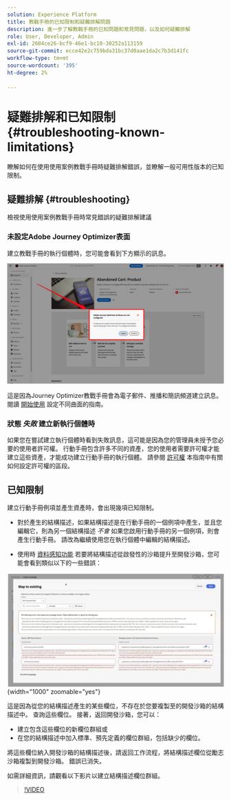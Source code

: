 ```yaml
---
solution: Experience Platform
title: 教戰手冊的已知限制和疑難排解問題
description: 進一步了解教戰手冊的已知問題和常見問題，以及如何疑難排解
role: User, Developer, Admin
exl-id: 2604ce26-bcf9-46e1-bc10-30252a113159
source-git-commit: ecce42e2c759bda31bc37d0aae1da2c7b3d141fc
workflow-type: tm+mt
source-wordcount: '395'
ht-degree: 2%

---
```



# 疑難排解和已知限制 {#troubleshooting-known-limitations}

瞭解如何在使用使用案例教戰手冊時疑難排解錯誤，並瞭解一般可用性版本的已知限制。

## 疑難排解 {#troubleshooting}

檢視使用使用案例教戰手冊時常見錯誤的疑難排解建議

### 未設定Adobe Journey Optimizer表面

建立教戰手冊的執行個體時，您可能會看到下方顯示的訊息。

![疑難排解](/help/use-case-playbooks/assets/playbooks/troubleshooting/troubleshooting-ajo.png)

這是因為Journey Optimizer教戰手冊會為電子郵件、推播和簡訊頻道建立訊息。 閱讀 [開始使用](/help/use-case-playbooks/playbooks/get-started.md#configure-sandbox-and-channel-surfaces-in-journey-optimizer) 設定不同曲面的指南。

### 狀態 *失敗* 建立新執行個體時

如果您在嘗試建立執行個體時看到失敗訊息，這可能是因為您的管理員未授予您必要的使用者許可權。 行動手冊包含許多不同的資產，您的使用者需要許可權才能建立這些資產，才能成功建立行動手冊的執行個體。 請參閱 [許可權](/help/use-case-playbooks/playbooks/get-started.md#grant-your-team-the-required-access-permissions) 本指南中有關如何設定許可權的區段。

## 已知限制

建立行動手冊例項並產生資產時，會出現幾項已知限制。

* 對於產生的結構描述，如果結構描述是在行動手冊的一個例項中產生，並且您編輯它，則為另一個結構描述 *不會* 如果您啟用行動手冊的另一個例項，則會產生行動手冊。 請改為繼續使用您在執行個體中編輯的結構描述。

* 使用時 [資料感知功能](/help/use-case-playbooks/playbooks/data-awareness.md) 若要將結構描述從啟發性的沙箱提升至開發沙箱，您可能會看到類似以下的一些錯誤：

![結構描述對應工作流程中顯示的錯誤。](/help/use-case-playbooks/assets/playbooks/troubleshooting/schema-errors.png){width="1000" zoomable="yes"}

這是因為從您的結構描述產生的某些欄位，不存在於您要複製至的開發沙箱的結構描述中。 查詢這些欄位。 接著，返回開發沙箱，您可以：

* 建立包含這些欄位的新欄位群組或
* 在您的結構描述中加入標準、預先定義的欄位群組，包括缺少的欄位。

將這些欄位納入開發沙箱的結構描述後，請返回工作流程，將結構描述欄位從勵志沙箱複製到開發沙箱。 錯誤已消失。

如需詳細資訊，請觀看以下影片以建立結構描述欄位群組。

>[!VIDEO](https://video.tv.adobe.com/v/27013/?learn=on)
